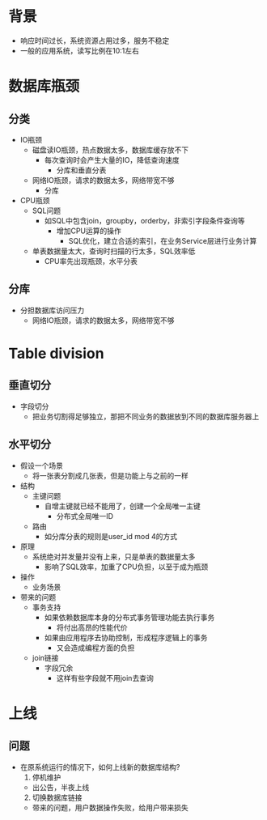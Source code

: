 # 背景
- 响应时间过长，系统资源占用过多，服务不稳定
- 一般的应用系统，读写比例在10:1左右

# 数据库瓶颈
## 分类
- IO瓶颈
  - 磁盘读IO瓶颈，热点数据太多，数据库缓存放不下
    - 每次查询时会产生大量的IO，降低查询速度
      - 分库和垂直分表
  - 网络IO瓶颈，请求的数据太多，网络带宽不够
    - 分库
- CPU瓶颈
  - SQL问题
    - 如SQL中包含join，groupby，orderby，非索引字段条件查询等
      - 增加CPU运算的操作
        - SQL优化，建立合适的索引，在业务Service层进行业务计算
  - 单表数据量太大，查询时扫描的行太多，SQL效率低
    - CPU率先出现瓶颈，水平分表

## 分库
- 分担数据库访问压力
  - 网络IO瓶颈，请求的数据太多，网络带宽不够


# Table division
## 垂直切分
- 字段切分
  - 把业务切割得足够独立，那把不同业务的数据放到不同的数据库服务器上

## 水平切分
- 假设一个场景
  - 将一张表分割成几张表，但是功能上与之前的一样
- 结构
  - 主键问题
    - 自增主键就已经不能用了，创建一个全局唯一主键
      - 分布式全局唯一ID
  - 路由
    - 如分库分表的规则是user_id mod 4的方式
- 原理
  - 系统绝对并发量并没有上来，只是单表的数据量太多
    - 影响了SQL效率，加重了CPU负担，以至于成为瓶颈
- 操作
  - 业务场景
- 带来的问题
  - 事务支持
    - 如果依赖数据库本身的分布式事务管理功能去执行事务
      - 将付出高昂的性能代价 
    - 如果由应用程序去协助控制，形成程序逻辑上的事务
      - 又会造成编程方面的负担  
  - join链接
    - 字段冗余
      - 这样有些字段就不用join去查询

# 上线
## 问题
- 在原系统运行的情况下，如何上线新的数据库结构?      
  1. 停机维护
    - 出公告，半夜上线
  2. 切换数据库链接
    - 带来的问题，用户数据操作失败，给用户带来损失